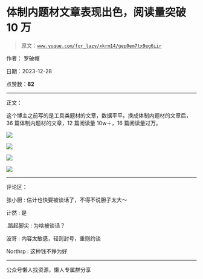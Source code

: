 # 体制内题材文章表现出色，阅读量突破 10 万

> 原文：[`www.yuque.com/for_lazy/xkrm14/gep0em7tx9eg6iir`](https://www.yuque.com/for_lazy/xkrm14/gep0em7tx9eg6iir)

作者： 罗破帽

日期：2023-12-28

点赞数：**82**

* * *

正文：

这个博主之前写的是工具类题材的文章，数据平平。换成体制内题材的文章后，36 篇体制内题材的文章，12 篇阅读量 10w＋，16 篇阅读量过万。

![](img/11f2c5e26e15aeb4b9e9c24a7bbe6569.png)

![](img/57f7141db30cd5304dfee2dab2712533.png)

![](img/9dbaa633fac707b5a2a3b2a3a7ce791e.png)

![](img/1e13afc57d545b1613f8542be917ac7a.png)

* * *

评论区：

张小厨 : 估计也快要被谈话了，不得不说胆子太大～

计然 : 是

.踮起脚尖 : 为啥被谈话？

波哥 : 内容太敏感，轻则封号，重则约谈

Northrp : 这种钱不挣为好

* * *

公众号懒人找资源，懒人专属群分享